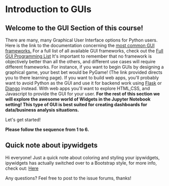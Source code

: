 # Introduction to GUIs
## Welcome to the GUI Section of this course!
There are many, many Graphical User Interface options for Python users.
Here is the link to the documentation concerning the [most common GUI frameworks.](https://wiki.python.org/moin/GUI%20Programming%20in%20Python)
For a full list of all available GUI frameworks, check out the [Full GUI Programming List](https://wiki.python.org/moin/GuiProgramming)
It's important to remember that no framework is objectively better than all the others, and different use cases will require different frameworks. For instance, if you want to begin GUIs by designing a graphical game, your best bet would be PyGame! (The link provided directs you to there learning page).
If you want to build web apps, you'll probably want to avoid Python as the GUI and use it for backend work using [Flask](http://flask.pocoo.org/) or [Django](https://www.djangoproject.com/) instead. With web apps you'll want to explore HTML,CSS, and Javascript to provide the GUI for your user.
**For the rest of this section we will explore the awesome world of Widgets in the Jupyter Notebook setting! This type of GUI is best suited for creating dashboards for data/business analysis situations.**

Let's get started!

**Please follow the sequence from 1 to 6.**

## Quick note about ipywidgets

Hi everyone!
Just a quick note about coloring and styling your ipywidgets, ipywidgets has actually switched over to a Bootstrap style, for more info, check out:
[Here](https://ipywidgets.readthedocs.io/en/latest/examples/Widget%20Styling.html#Predefined-styles)

Any questions? Feel free to post to the issue forums, thanks!
